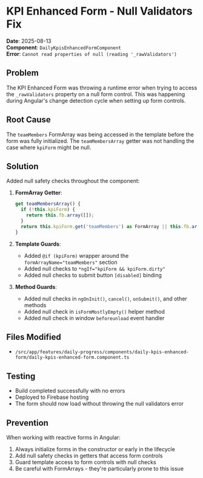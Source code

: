 # KPI Enhanced Form - Null Validators Fix

**Date**: 2025-08-13  
**Component**: `DailyKpisEnhancedFormComponent`  
**Error**: `Cannot read properties of null (reading '_rawValidators')`

## Problem
The KPI Enhanced Form was throwing a runtime error when trying to access the `_rawValidators` property on a null form control. This was happening during Angular's change detection cycle when setting up form controls.

## Root Cause
The `teamMembers` FormArray was being accessed in the template before the form was fully initialized. The `teamMembersArray` getter was not handling the case where `kpiForm` might be null.

## Solution
Added null safety checks throughout the component:

1. **FormArray Getter**:
   ```typescript
   get teamMembersArray() {
     if (!this.kpiForm) {
       return this.fb.array([]);
     }
     return this.kpiForm.get('teamMembers') as FormArray || this.fb.array([]);
   }
   ```

2. **Template Guards**:
   - Added `@if (kpiForm)` wrapper around the `formArrayName="teamMembers"` section
   - Added null checks to `*ngIf="kpiForm && kpiForm.dirty"`
   - Added null checks to submit button `[disabled]` binding

3. **Method Guards**:
   - Added null checks in `ngOnInit()`, `cancel()`, `onSubmit()`, and other methods
   - Added null check in `isFormMostlyEmpty()` helper method
   - Added null check in window `beforeunload` event handler

## Files Modified
- `/src/app/features/daily-progress/components/daily-kpis-enhanced-form/daily-kpis-enhanced-form.component.ts`

## Testing
- Build completed successfully with no errors
- Deployed to Firebase hosting
- The form should now load without throwing the null validators error

## Prevention
When working with reactive forms in Angular:
1. Always initialize forms in the constructor or early in the lifecycle
2. Add null safety checks in getters that access form controls
3. Guard template access to form controls with null checks
4. Be careful with FormArrays - they're particularly prone to this issue